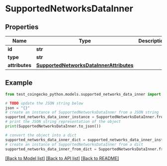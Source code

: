 # SupportedNetworksDataInner


## Properties

Name | Type | Description | Notes
------------ | ------------- | ------------- | -------------
**id** | **str** |  | [optional] 
**type** | **str** |  | [optional] 
**attributes** | [**SupportedNetworksDataInnerAttributes**](SupportedNetworksDataInnerAttributes.md) |  | [optional] 

## Example

```python
from test_coingecko_python.models.supported_networks_data_inner import SupportedNetworksDataInner

# TODO update the JSON string below
json = "{}"
# create an instance of SupportedNetworksDataInner from a JSON string
supported_networks_data_inner_instance = SupportedNetworksDataInner.from_json(json)
# print the JSON string representation of the object
print(SupportedNetworksDataInner.to_json())

# convert the object into a dict
supported_networks_data_inner_dict = supported_networks_data_inner_instance.to_dict()
# create an instance of SupportedNetworksDataInner from a dict
supported_networks_data_inner_from_dict = SupportedNetworksDataInner.from_dict(supported_networks_data_inner_dict)
```
[[Back to Model list]](../README.md#documentation-for-models) [[Back to API list]](../README.md#documentation-for-api-endpoints) [[Back to README]](../README.md)


